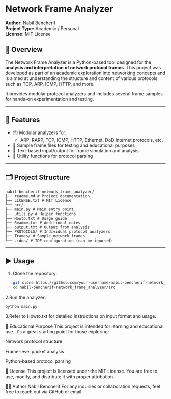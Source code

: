 # Network Frame Analyzer

**Author:** Nabil Bencherif  
**Project Type:** Academic / Personal  
**License:** MIT License

## 📘 Overview

The Network Frame Analyzer is a Python-based tool designed for the **analysis and interpretation of network protocol frames**. This project was developed as part of an academic exploration into networking concepts and is aimed at understanding the structure and content of various protocols such as TCP, ARP, ICMP, HTTP, and more.

It provides modular protocol analyzers and includes several frame samples for hands-on experimentation and testing.

---

## 🧩 Features

- 📦 Modular analyzers for:
  - ARP, RARP, TCP, ICMP, HTTP, Ethernet, DoD Internet protocols, etc.
- 📄 Sample frame files for testing and educational purposes
- 🧪 Text-based input/output for frame simulation and analysis
- 🔧 Utility functions for protocol parsing

---

## 🗂️ Project Structure
```
nabil-bencherif-network_frame_analyzer/
├── readme.md # Project documentation
├── LICENSE.txt # MIT License
└── src/
├── main.py # Main entry point
├── utils.py # Helper functions
├── Howto.txt # Usage guide
├── Readme.txt # Additional notes
├── output.txt # Output from analysis
├── PROTOCOLS/ # Individual protocol analyzers
├── Trames/ # Sample network frames
└── .idea/ # IDE configuration (can be ignored)
```
---

## ▶️ Usage

1. Clone the repository:
   ```bash
   git clone https://github.com/your-username/nabil-bencherif-network_frame_analyzer.git
   cd nabil-bencherif-network_frame_analyzer/src
2.Run the analyzer:
   ```bash
   python main.py
   ```
3.Refer to Howto.txt for detailed instructions on input format and usage.

🧠 Educational Purpose
This project is intended for learning and educational use. It's a great starting point for those exploring:

Network protocol structure

Frame-level packet analysis

Python-based protocol parsing

📄 License
This project is licensed under the MIT License.
You are free to use, modify, and distribute it with proper attribution.

🙋‍♂️ Author
Nabil Bencherif
For any inquiries or collaboration requests, feel free to reach out via GitHub or email.
